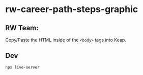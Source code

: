 # rw-career-path-steps-graphic

## RW Team:

Copy/Paste the HTML inside of the `<body>` tags into Keap.

## Dev

`npx live-server`